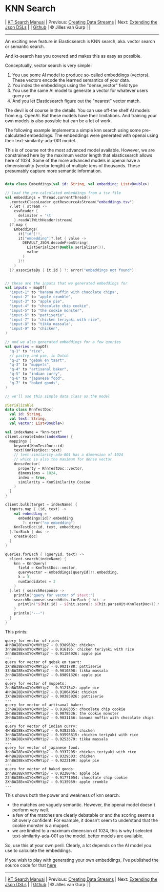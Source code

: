 # KNN Search 

| [KT Search Manual](README.md) | Previous: [Creating Data Streams](DataStreams.md) | Next: [Extending the Json DSLs](ExtendingTheDSL.md) |
| [Github](https://github.com/jillesvangurp/kt-search) | &copy; Jilles van Gurp |  |

---                

An exciting new feature in Elasticsearch is KNN search, aka. vector search or semantic search.

And kt-search has you covered and makes this as easy as possible.

Conceptually, vector search is very simple:

1. You use some AI model to produce so-called embeddings (vectors). 
These vectors encode the learned semantics of your data.
1. You index the embeddings using the "dense_vector" field type
1. You use the same AI model to generate a vector for whatever users query on
1. And you let Elasticsearch figure out the "nearest" vector match.

The devil is of course in the details. You can use off-the shelf AI models from e.g. OpenAI. But these 
models have their limitations. And training your own models is also possible but can be a lot of work.
        
The following example implements a simple knn search using some pre-calculated embeddings.
The embeddings were generated with openai using their text-similarity-ada-001 model.

This is of course not the most advanced model available. However, we are constrained here by the maximum vector length
that elasticsearch allows here of 1024. Some of the more advanced models in openai have a dimensionality 
(vector length) of multiple tens of thousands. These presumably capture more semantic information.

```kotlin

data class Embeddings(val id: String, val embedding: List<Double>)

// load the pre-calculated embeddings from a tsv file
val embeddings = Thread.currentThread()
  .contextClassLoader.getResourceAsStream("embeddings.tsv")
  ?.let { stream ->
    csvReader {
      delimiter = '\t'
    }.readAllWithHeader(stream)
  }?.map {
    Embeddings(
      it["id"]!!,
      it["embedding"]?.let { value ->
        DEFAULT_JSON.decodeFromString(
          ListSerializer(Double.serializer()),
          value
        )
      }!!
    )
  }?.associateBy { it.id } ?: error("embeddings not found")


// these are the inputs that we generated embeddings for
val inputs = mapOf(
  "input-1" to "banana muffin with chocolate chips",
  "input-2" to "apple crumble",
  "input-3" to "apple pie",
  "input-4" to "chocolate chip cookie",
  "input-5" to "the cookie monster",
  "input-6" to "pattiserie",
  "input-7" to "chicken teriyaki with rice",
  "input-8" to "tikka massala",
  "input-9" to "chicken",
)

// and we also generated embeddings for a few queries
val queries = mapOf(
  "q-1" to "rice",
  // pastry and pie, in Dutch
  "q-2" to "gebak en taart",
  "q-3" to "muppets",
  "q-4" to "artisanal baker",
  "q-5" to "indian curry",
  "q-6" to "japanese food",
  "q-7" to "baked goods",
)

// we'll use this simple data class as the model

@Serializable
data class KnnTestDoc(
  val id: String,
  val text: String,
  val vector: List<Double>)

val indexName = "knn-test"
client.createIndex(indexName) {
  mappings {
    keyword(KnnTestDoc::id)
    text(KnnTestDoc::text)
    // text-similarity-ada-001 has a dimension of 1024
    // which is also the maximum for dense vector
    denseVector(
      property = KnnTestDoc::vector,
      dimensions = 1024,
      index = true,
      similarity = KnnSimilarity.Cosine
    )
  }
}

client.bulk(target = indexName) {
  inputs.map { (id, text) ->
    val embedding =
      embeddings[id]?.embedding
        ?: error("no embedding")
    KnnTestDoc(id, text, embedding)
  }.forEach { doc ->
    create(doc)
  }
}

queries.forEach { (queryId, text) ->
  client.search(indexName) {
    knn = KnnQuery(
      field = KnnTestDoc::vector,
      queryVector = embeddings[queryId]!!.embedding,
      k = 3,
      numCandidates = 3
    )
  }.let { searchResponse ->
    println("query for vector of $text:")
    searchResponse.searchHits.forEach { hit ->
      println("${hit.id} - ${hit.score}: ${hit.parseHit<KnnTestDoc>().text}")
    }
    println("---")
  }
}
```

This prints:

```text
query for vector of rice:
4HhBWI8BxnXYQxMHYip7 - 0.9389602: chicken
3nhBWI8BxnXYQxMHYip7 - 0.916195: chicken teriyaki with rice
2nhBWI8BxnXYQxMHYip7 - 0.91184926: apple pie
---
query for vector of gebak en taart:
3XhBWI8BxnXYQxMHYip7 - 0.9021788: pattiserie
33hBWI8BxnXYQxMHYip7 - 0.9010898: tikka massala
2nhBWI8BxnXYQxMHYip7 - 0.89891326: apple pie
---
query for vector of muppets:
2nhBWI8BxnXYQxMHYip7 - 0.9121342: apple pie
4HhBWI8BxnXYQxMHYip7 - 0.91064054: chicken
3XhBWI8BxnXYQxMHYip7 - 0.90385926: pattiserie
---
query for vector of artisanal baker:
23hBWI8BxnXYQxMHYip7 - 0.9168335: chocolate chip cookie
3HhBWI8BxnXYQxMHYip7 - 0.9078536: the cookie monster
2HhBWI8BxnXYQxMHYip7 - 0.9031166: banana muffin with chocolate chips
---
query for vector of indian curry:
4HhBWI8BxnXYQxMHYip7 - 0.9383265: chicken
3nhBWI8BxnXYQxMHYip7 - 0.93595815: chicken teriyaki with rice
33hBWI8BxnXYQxMHYip7 - 0.9253379: tikka massala
---
query for vector of japanese food:
3nhBWI8BxnXYQxMHYip7 - 0.9337205: chicken teriyaki with rice
4HhBWI8BxnXYQxMHYip7 - 0.9329303: chicken
2nhBWI8BxnXYQxMHYip7 - 0.9222199: apple pie
---
query for vector of baked goods:
2nhBWI8BxnXYQxMHYip7 - 0.9228046: apple pie
23hBWI8BxnXYQxMHYip7 - 0.91771054: chocolate chip cookie
2XhBWI8BxnXYQxMHYip7 - 0.9135959: apple crumble
---
```

This shows both the power and weakness of knn search:

- the matches are vaguely semantic. However, the openai model doesn't perform very well.
- a few of the matches are clearly debatable or and the scoring seems a bit overly confident. For example, 
it doesn't seem to understand that the cookie monster is a muppet. 
- we are limited to a maximum dimension of 1024, this is why I selected text-similarity-ada-001 as the model.
better models are available.

So, use this at your own peril. Clearly, a lot depends on the AI model you use to calculate the embeddings.

If you wish to play with generating your own embeddings, I've published the source code for that 
[here](https://github.com/jillesvangurp/openai-embeddings-processor)



---

| [KT Search Manual](README.md) | Previous: [Creating Data Streams](DataStreams.md) | Next: [Extending the Json DSLs](ExtendingTheDSL.md) |
| [Github](https://github.com/jillesvangurp/kt-search) | &copy; Jilles van Gurp |  |